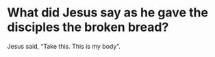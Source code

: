 # What did Jesus say as he gave the disciples the broken bread?

Jesus said, “Take this. This is my body”.
